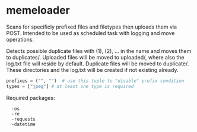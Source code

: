# memeloader
Scans for specificly prefixed files and filetypes then uploads them via POST. 
Intended to be used as scheduled task with logging and move operations.

Detects possible duplicate files with (1), (2), ... in the name and moves them to duplicates/.
Uploaded files will be moved to uploaded/, where also the log.txt file will reside by default.
Duplicate files will be moved to duplicate/. 
These directories and the log.txt will be created if not existing already.

```python
prefixes = ("", "")  # use this tuple to "disable" prefix condition
types = ["jpeg"] # at least one type is required
```

Required packages:
```
  -os
  -re
  -requests
  -datetime
```
